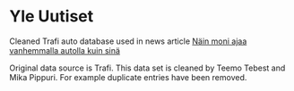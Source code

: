Yle Uutiset
===========

Cleaned Trafi auto database used in news article <a href="
http://yle.fi/6880326" target="_blank">Näin moni ajaa vanhemmalla autolla kuin sinä</a>

Original data source is Trafi. This data set is cleaned by Teemo Tebest and Mika Pippuri. For example duplicate entries have been removed.
